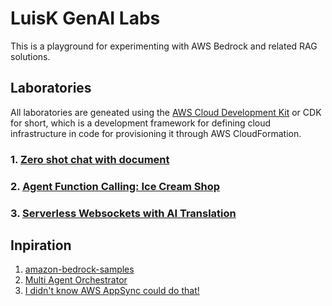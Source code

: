 # LuisK GenAI Labs

This is a playground for experimenting with AWS Bedrock and related RAG solutions.

## Laboratories

All laboratories are geneated using the [AWS Cloud Development Kit](https://docs.aws.amazon.com/cdk/v2/guide/home.html) or CDK for short, which is a development framework for defining cloud infrastructure in code for provisioning it through AWS CloudFormation.

### 1. [Zero shot chat with document](./labs/zero-shot-chat-with-document)
### 2. [Agent Function Calling: Ice Cream Shop](./labs/agent-function-calling)
### 3. [Serverless Websockets with AI Translation](./labs/websocket-ai-translation)

## Inpiration

1. [amazon-bedrock-samples](https://github.com/aws-samples/amazon-bedrock-samples)
2. [Multi Agent Orchestrator](https://awslabs.github.io/multi-agent-orchestrator)
2. [I didn't know AWS AppSync could do that!](https://www.youtube.com/watch?v=eBbfuwb_bzY&t=3119s)
